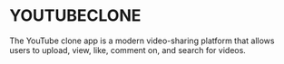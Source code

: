 # YOUTUBECLONE
The YouTube clone app is a modern video-sharing platform that allows users to upload, view, like, comment on, and search for videos.
